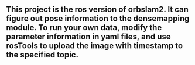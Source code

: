 ## This project is the ros version of orbslam2. It can figure out pose information to the densemapping module. To run your own data, modify the parameter information in yaml files, and use rosTools to upload the image with timestamp to the specified topic.
